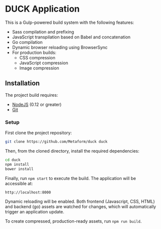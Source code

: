 # DUCK Application

This is a Gulp-powered build system with the following features:

- Sass compilation and prefixing
- JavaScript transpilation based on Babel and concatenation
- Go compilation
- Dynamic browser reloading using BrowserSync
- For production builds:
  - CSS compression
  - JavaScript compression
  - Image compression

## Installation

The project build requires:

- [NodeJS](https://nodejs.org/en/) (0.12 or greater)
- [Git](https://git-scm.com/)

### Setup

First clone the project repository:

```bash
git clone https://github.com/Metaform/duck duck
```

Then, from the cloned directory, install the required dependencies:

```bash
cd duck
npm install
bower install
```

Finally, run `npm start` to execute the build. The application will be accessible at:

```
http://localhost:8000
```
Dynamic reloading will be enabled. Both frontend (Javascript, CSS, HTML) and backend (go) assets are watched for changes, which will automatically trigger an
application update.  

To create compressed, production-ready assets, run `npm run build`.
